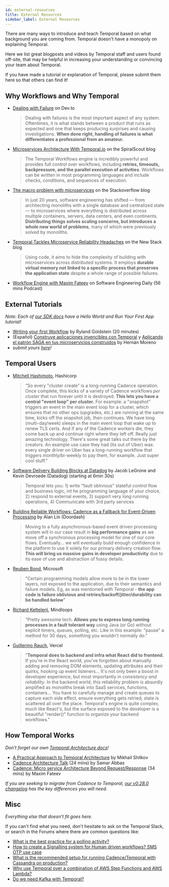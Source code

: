 ```yaml
---
id: external-resources
title: External Resources
sidebar_label: External Resources
---
```


There are many ways to introduce and teach Temporal based on what background you are coming from. Temporal doesn't have a monopoly on explaining Temporal.

Here we list great blogposts and videos by Temporal staff and users found off-site, that may be helpful in increasing your understanding or convincing your team about Temporal.

If you have made a tutorial or explanation of Temporal, please submit them here so that others can find it!

## Why Workflows and Why Temporal

- [Dealing with Failure](https://dev.to/temporalio/dealing-with-failure-5adf) on Dev.to
    
    > Dealing with failures is the most important aspect of any system. Oftentimes, it is what stands between a product that runs as expected and one that keeps producing surprises and causing investigations. **When done right, handling of failures is what differentiates a professional from an amateur.**
- [Microservices Architecture With Temporal.io](https://spiralscout.com/blog/temporal-workflow-and-microservices) on the SpiralScout blog
    
    > The Temporal Workflows engine is incredibly powerful and provides full control over workflows, including **retries, timeouts, backpressure, and the parallel execution of activities**. Workflows can be written in most programming languages and include checks, conditions, and sequences of execution.
- [The macro problem with microservices](https://stackoverflow.blog/2020/11/23/the-macro-problem-with-microservices/) on the Stackoverflow blog

    > In just 20 years, software engineering has shifted — from architecting monoliths with a single database and centralized state — to microservices where everything is distributed across multiple containers, servers, data centers, and even continents. **Distributing things solves scaling concerns, but introduces a whole new world of problems**, many of which were previously solved by monoliths.
- [Temporal Tackles Microservice Reliability Headaches](https://thenewstack.io/temporal-tackles-microservice-reliability-headaches/) on the New Stack blog

    > Using code, it aims to hide the complexity of building with microservices across distributed systems. It employs **durable virtual memory not linked to a specific process that preserves the application state** despite a whole range of possible failures.

- [Workflow Engine with Maxim Fateev](https://www.listennotes.com/podcasts/software/cadence-ubers-workflow-nNoaPiSfk7v/)  on Software Engineering Daily (56 mins Podcast)

## External Tutorials

*Note: Each of [our SDK docs](/docs/sdks-introduction) have a Hello World and Run Your First App tutorial!*

- [Writing your first Workflow](https://www.youtube.com/watch?v=taKrIWt6KMY&feature=youtu.be) by Ryland Goldstein (20 minutes) 
- (Español) [Construye aplicaciones invencibles con Temporal](https://sistecma.github.io/2021/02/04/aplicaciones-invencibles-con-temporal.html) y [Aplicando el patrón SAGA en tus microservicios construidos](https://sistecma.github.io/2021/03/04/aplicando-saga-en-microservicios-con-temporal.html) by Hernán Moreno
- *submit yours [here](https://github.com/temporalio/documentation/edit/master/docs/external-resources.md)!*

## Temporal Users

- [Mitchell Hashimoto](https://twitter.com/mitchellh/status/1316510643030114304?s=20), Hashicorp
    
    > "So every "cluster create" is a long-running Cadence operation. Once complete, this kicks of a variety of Cadence workflows _per cluster_ that run forever until it is destroyed. **This lets you have a central "event loop" per cluster.** For example: a "snapshot" triggers an event in the main event loop for a cluster, which ensures that no other ops (upgrades, etc.) are running at the same time, kicks off the snapshot job, then continues. We have long (multi-day/week) sleeps in the main event loop that wake up to renew TLS certs. And if any of the Cadence workers die, they come back up and continue right where they left off. Really just amazing technology. There's some great talks out there by the creators. An example use case they had (its out of Uber) was: every single driver on Uber has a long-running workflow that triggers monthly/bi-weekly to pay them, for example. Just super cool stuff."

- [Software Delivery Building Blocks at Datadog](https://www.youtube.com/watch?v=eWFpl-nzGsY&feature=youtu.be) by Jacob LeGrone and Kevin Devroede (Datadog) (starting at 6min 30s)

    > Temporal lets you: 1) write "fault oblivious" stateful control flow and business logic, int he programming language of your choice, 2) respond to external events, 3) support very long running operations, 4) Communicate with 3rd party services

- [Building Reliable Workflows: Cadence as a Fallback for Event-Driven Processing](https://doordash.engineering/2020/08/14/workflows-cadence-event-driven-processing/) by Alan Lin (Doordash)
    
    > Moving to a fully asynchronous-based event driven processing system will in our case result in **big performance gains** as we move off a synchronous processing model for one of our core flows. Eventually... we will eventually build enough confidence in the platform to use it solely for our primary delivery creation flow. **This will bring us massive gains in developer productivity** due to its ease of use and abstraction of fussy details.
- [Reuben Bond](https://twitter.com/reubenbond/status/1338901280090025985?s=20), Microsoft
    
    > "Certain programming models allow more to be in the lower layers, not exposed to the application, due to their semantics and failure models. Eg, as was mentioned with Temporal - **the app code is failure oblivious and retries/backoff/jitter/durability can be handled below**"
- [Richard Kettelerij](https://twitter.com/rkettelerij/status/1320477838156435456?s=20), Mindloops
    
    > "Pretty awesome tech. **Allows you to express long running processes in a fault tolerant way** using Java (or Go) without explicit timers, queues, polling, etc. Like in this example: "pause" a method for 30 days, something you wouldn't normally do."
- [Guillermo Rauch](https://twitter.com/rauchg/status/1316808665370820609?s=20), Vercel
    
    > "**Temporal does to backend and infra what React did to frontend.** If you're in the React world, you've forgotten about manually adding and removing DOM elements, updating attributes and their quirks, hooking up event listeners… It's not only been a boost in developer experience, but most importantly in *consistency and reliability*. In the backend world, this reliability problem is absurdly amplified as monoliths break into SaaS services, functions, containers… You have to carefully manage and create queues to capture each side effect, ensure everything gets retried, state is scattered all over the place. Temporal's engine is quite complex, much like React's, but the surface exposed to the developer is a beautiful "render()" function to organize your backend workflows."

## How Temporal Works

*Don't forget our own [Temporal Architecture docs](/docs/server-architecture/)!*

- [A Practical Approach to Temporal Architecture](https://mikhail.io/2020/10/practical-approach-to-temporal-architecture/) by Mikhail Shilkov
- [Cadence Architecture Talk](https://www.youtube.com/watch?v=5M5eiNBUf4Q) (24 mins) by Samar Abbas
- [Cadence: Micro service Architecture Beyond Request/Response](https://www.youtube.com/watch?v=BJwFxqdSx4Y) (34 mins) by Maxim Fateev

*If you are seeking to migrate from Cadence to Temporal, [our v0.28.0 changelog](https://docs.temporal.io/blog/temporal-v0.28.0-changelog/) has the key differences you will need.*

## Misc

*Everything else that doesn't fit goes here.*

If you can't find what you need, don't hesitate to ask on the Temporal Slack, or search in the Forums where there are common questions like:

- [What is the best practice for a polling activity?](https://community.temporal.io/t/what-is-the-best-practice-for-a-polling-activity/328)
- [How to create a Signalling system for Human driven workflows? SMS OTP use case](https://community.temporal.io/t/signalling-system-human-driven-workflows/160)
- [What is the recommended setup for running Cadence/Temporal with Cassandra on production?](https://community.temporal.io/t/what-is-the-recommended-setup-for-running-cadence-temporal-with-cassandra-on-production/556)
- [Why use Temporal over a combination of AWS Step Functions and AWS Lambda?](https://community.temporal.io/t/why-use-temporal-over-a-combination-of-aws-step-functions-and-aws-lambda/342)
- [Do we need Kafka with Temporal?](https://community.temporal.io/t/temporal-and-kafka/410)
